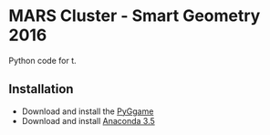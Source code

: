 
 # MARS Cluster - Smart Geometry 2016 
 
 Python code for t.
 
 
 ## Installation
 
 - Download and install the [PyGgame](http://www.pygame.org/)
 - Download and install [Anaconda 3.5](https://www.continuum.io/downloads) 
